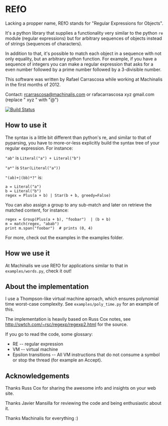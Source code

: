 REfO
====

Lacking a propper name, REfO stands for "Regular Expressions for Objects".

It's a python library that supplies a functionality very similar to the python
`re` module (regular expressions) but for arbitrary sequences of objects
instead of strings (sequences of characters).

In addition to that, it's possible to match each object in a sequence with
not only equality, but an arbitrary python function.
For example, if you have a sequence of integers you can make a regular
expression that asks for a even number followed by a prime number
followed by a 3-divisible number.

This software was written by Rafael Carrascosa while working at Machinalis in
the first months of 2012.

Contact: rcarrascosa@machinalis.com
or rafacarrascosa xyz gmail.com (replace " xyz " with "@")

[![Build Status](https://travis-ci.org/gjhiggins/refo.png?branch=master)](https://travis-ci.org/gjhiggins/refo)

How to use it
-------------

The syntax is a little bit different than python's re, and similar to that of
pyparsing, you have to more-or-less explicitly build the syntax tree of
your regular expression. For instance:

`"ab"` is `Literal("a") + Literal("b")`

`"a*"` is `Star(Literal("a"))`

`"(ab)+|(bb)*?"` is:

    a = Literal("a")
    b = Literal("b")
    regex = Plus(a + b) | Star(b + b, greedy=False)

You can also assign a group to any sub-match and later on retrieve the matched
content, for instance:

    regex = Group(Plus(a + b), "foobar")  | (b + b)
    m = match(regex, "abab")
    print m.span("foobar")  # prints (0, 4)

For more, check out the examples in the examples folder.


How we use it
-------------

At Machinalis we use REfO for applications similar to that in
`examples/words.py`, check it out!


About the implementation
------------------------

I use a Thompson-like virtual machine aproach, which ensures polynomial time
worst-case complexity. See `examples/poly_time.py` for an example of this.

The implementation is heavily based on Russ Cox notes, see
http://swtch.com/~rsc/regexp/regexp2.html for the source.

If you go to read the code, some glossary:

 - RE  --  regular expression
 - VM  --  virtual machine
 - Epsilon transitions  --  All VM instructions that do not consume a symbol
                            or stop the thread (for example an Accept).


Acknowledgements
----------------

Thanks Russ Cox for sharing the awesome info and insights on your web site.

Thanks Javier Mansilla for reviewing the code and being enthusiastic about it.

Thanks Machinalis for everything :)
